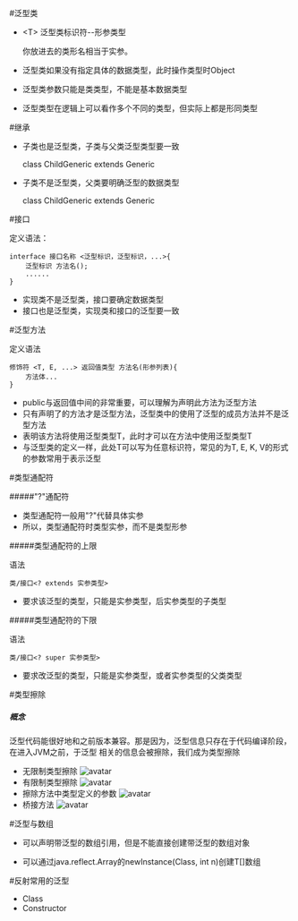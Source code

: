 #泛型类

- \<T>   泛型类标识符--形参类型

    你放进去的类形名相当于实参。
- 泛型类如果没有指定具体的数据类型，此时操作类型时Object
- 泛型类参数只能是类类型，不能是基本数据类型
- 泛型类型在逻辑上可以看作多个不同的类型，但实际上都是形同类型   


#继承

- 子类也是泛型类，子类与父类泛型类型要一致
  
  class ChildGeneric<T> extends Generic<T>
  
- 子类不是泛型类，父类要明确泛型的数据类型

  class ChildGeneric extends Generic<String>


#接口

定义语法：
```
interface 接口名称 <泛型标识，泛型标识，...>{
    泛型标识 方法名();
    ......
}
```

- 实现类不是泛型类，接口要确定数据类型
- 接口也是泛型类，实现类和接口的泛型要一致

#泛型方法

定义语法

```
修饰符 <T, E, ...> 返回值类型 方法名(形参列表){
    方法体...
}
```

- public与返回值中间的<T>非常重要，可以理解为声明此方法为泛型方法
- 只有声明了<T>的方法才是泛型方法，泛型类中的使用了泛型的成员方法并不是泛型方法
- <T>表明该方法将使用泛型类型T，此时才可以在方法中使用泛型类型T
- 与泛型类的定义一样，此处T可以写为任意标识符，常见的为T, E, K, V的形式的参数常用于表示泛型

#类型通配符

#####"?"通配符
- 类型通配符一般用"?"代替具体实参
- 所以，类型通配符时类型实参，而不是类型形参

#####类型通配符的上限

语法

```
类/接口<? extends 实参类型>
```

- 要求该泛型的类型，只能是实参类型，后实参类型的子类型

#####类型通配符的下限

语法

```
类/接口<? super 实参类型>
```

- 要求改泛型的类型，只能是实参类型，或者实参类型的父类类型

#类型擦除

##### 概念

泛型代码能很好地和之前版本兼容。那是因为，泛型信息只存在于代码编译阶段，在进入JVM之前，于泛型
相关的信息会被擦除，我们成为类型擦除

- 无限制类型擦除
![avatar](https://img-blog.csdnimg.cn/20200321165711898.jpg)
- 有限制类型擦除
![avatar](https://img-blog.csdnimg.cn/20200321170159967.jpg)
- 擦除方法中类型定义的参数
![avatar](https://img-blog.csdnimg.cn/20200321170245514.jpg)
- 桥接方法
![avatar](https://img-blog.csdnimg.cn/20200321165817894.jpg)


#泛型与数组

- 可以声明带泛型的数组引用，但是不能直接创建带泛型的数组对象

- 可以通过java.reflect.Array的newInstance(Class<T>, int n)创建T[]数组


#反射常用的泛型

- Class<T>
- Constructor<T>


